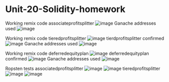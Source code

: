 # Unit-20-Solidity-homework

Working remix code associateprofitsplitter
![image](https://user-images.githubusercontent.com/71101118/111882313-5be31400-898b-11eb-813a-5c588746ac53.png)
Ganache addresses used
![image](https://user-images.githubusercontent.com/71101118/111882414-cdbb5d80-898b-11eb-9cde-6c68db09ad16.png)

Working remix code tieredprofitsplitter
![image](https://user-images.githubusercontent.com/71101118/112158451-8ec11e00-8bbe-11eb-91fe-e91ac7ae716c.png)
tierdprofitsplitter confirmed
![image](https://user-images.githubusercontent.com/71101118/112158594-b3b59100-8bbe-11eb-96c5-55fd92815e69.png)
Ganache addresses used
![image](https://user-images.githubusercontent.com/71101118/112158720-d051c900-8bbe-11eb-9f6d-544b27c482b2.png)

Working remix code deferredequityplan
![image](https://user-images.githubusercontent.com/71101118/112237485-28b5b480-8c19-11eb-89e0-ce0527aed597.png)
deferredequityplan confirmed
![image](https://user-images.githubusercontent.com/71101118/112237555-497e0a00-8c19-11eb-9860-bbc5ad8221c5.png)
Ganache addresses used
![image](https://user-images.githubusercontent.com/71101118/112237595-60246100-8c19-11eb-9faf-2932d8bb90e3.png)

Ropsten tests
associatedprofitsplitter
![image](https://user-images.githubusercontent.com/71101118/112322997-c0ea8280-8c87-11eb-9405-63d4b6c7f811.png)
![image](https://user-images.githubusercontent.com/71101118/112323118-db246080-8c87-11eb-9667-b58ad3929028.png)
tieredprofitsplitter
![image](https://user-images.githubusercontent.com/71101118/112323293-0909a500-8c88-11eb-90c6-8dcdf9798693.png)
![image](https://user-images.githubusercontent.com/71101118/112323381-1de63880-8c88-11eb-9a53-fefcb5ea42c1.png)
